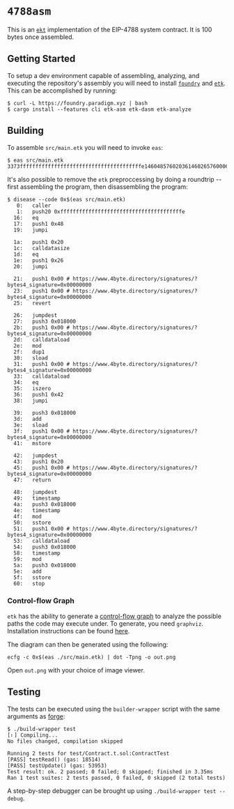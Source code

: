 # `4788asm`

This is an [`ekt`][etk] implementation of the EIP-4788
system contract. It is 100 bytes once assembled.

## Getting Started

To setup a dev environment capable of assembling, analyzing, and executing the
repository's assembly you will need to install [`foundry`][foundry] and
[`etk`][etk]. This can be accomplished by running:

```console
$ curl -L https://foundry.paradigm.xyz | bash
$ cargo install --features cli etk-asm etk-dasm etk-analyze
```

## Building

To assemble `src/main.etk` you will need to invoke `eas`:

```console
$ eas src/main.etk
3373fffffffffffffffffffffffffffffffffffffffe146048576020361460265760006000fd5b6201800060003506805460003514156042576201800001546000525b60206000f35b426201800042065560003562018000420662018000015500
```

It's also possible to remove the `etk` preproccessing by doing a roundtrip --
first assembling the program, then disassembling the program:

```console
$ disease --code 0x$(eas src/main.etk)
   0:   caller
   1:   push20 0xfffffffffffffffffffffffffffffffffffffffe
  16:   eq
  17:   push1 0x48
  19:   jumpi

  1a:   push1 0x20
  1c:   calldatasize
  1d:   eq
  1e:   push1 0x26
  20:   jumpi

  21:   push1 0x00 # https://www.4byte.directory/signatures/?bytes4_signature=0x00000000
  23:   push1 0x00 # https://www.4byte.directory/signatures/?bytes4_signature=0x00000000
  25:   revert

  26:   jumpdest
  27:   push3 0x018000
  2b:   push1 0x00 # https://www.4byte.directory/signatures/?bytes4_signature=0x00000000
  2d:   calldataload
  2e:   mod
  2f:   dup1
  30:   sload
  31:   push1 0x00 # https://www.4byte.directory/signatures/?bytes4_signature=0x00000000
  33:   calldataload
  34:   eq
  35:   iszero
  36:   push1 0x42
  38:   jumpi

  39:   push3 0x018000
  3d:   add
  3e:   sload
  3f:   push1 0x00 # https://www.4byte.directory/signatures/?bytes4_signature=0x00000000
  41:   mstore

  42:   jumpdest
  43:   push1 0x20
  45:   push1 0x00 # https://www.4byte.directory/signatures/?bytes4_signature=0x00000000
  47:   return

  48:   jumpdest
  49:   timestamp
  4a:   push3 0x018000
  4e:   timestamp
  4f:   mod
  50:   sstore
  51:   push1 0x00 # https://www.4byte.directory/signatures/?bytes4_signature=0x00000000
  53:   calldataload
  54:   push3 0x018000
  58:   timestamp
  59:   mod
  5a:   push3 0x018000
  5e:   add
  5f:   sstore
  60:   stop
```

### Control-flow Graph

`etk` has the ability to generate a [control-flow graph][cfg] to analyze the
possible paths the code may execute under. To generate, you  need `graphviz`.
Installation instructions can be found [here][graphviz].

The diagram can then be generated using the following:

```console
ecfg -c 0x$(eas ./src/main.etk) | dot -Tpng -o out.png
```

Open `out.png` with your choice of image viewer.

## Testing

The tests can be executed using the `builder-wrapper` script with the same
arguments as [forge][forge]:

```console
$ ./build-wrapper test
[⠆] Compiling...
No files changed, compilation skipped

Running 2 tests for test/Contract.t.sol:ContractTest
[PASS] testRead() (gas: 18514)
[PASS] testUpdate() (gas: 53953)
Test result: ok. 2 passed; 0 failed; 0 skipped; finished in 3.35ms
Ran 1 test suites: 2 tests passed, 0 failed, 0 skipped (2 total tests)
```

A step-by-step debugger can be brought up using `./build-wrapper test --debug`.

[cfg]: https://en.wikipedia.org/wiki/Control-flow_graph
[etk]: https://github.com/quilt/etk
[forge]: https://github.com/foundry-rs/foundry/blob/master/forge
[foundry]: https://getfoundry.sh/
[graphviz]: https://graphviz.org/download/
